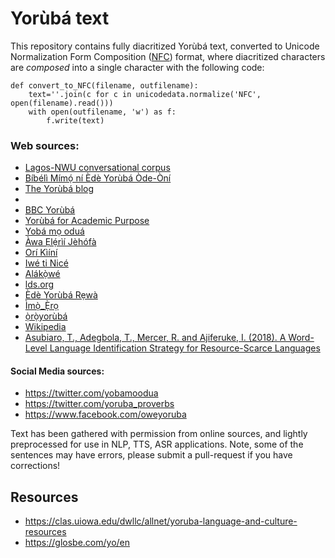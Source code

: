 # Yorùbá text

This repository contains fully diacritized Yorùbá text, converted to Unicode Normalization Form Composition ([NFC](http://www.macchiato.com/unicode/nfc-faq)) format, where diacritized characters are _composed_ into a single character with the following code:

```
def convert_to_NFC(filename, outfilename):
    text=''.join(c for c in unicodedata.normalize('NFC', open(filename).read()))
    with open(outfilename, 'w') as f:
        f.write(text)
```

### Web sources:

 * [Lagos-NWU conversational corpus](https://rma.nwu.ac.za/index.php/lagos-nwu-yoruba-speech.html)
 * [Bíbélì Mímọ́ ní Èdè Yorùbá Òde-Òní](https://www.bible.com/bible/911/GEN.1.BMY)
 * [The Yorùbá blog](http://www.theyorubablog.com/)
 *  
 * [BBC Yorùbá](https://www.bbc.com/yoruba)
 * [Yorùbá for Academic Purpose](http://yorubaforacademicpurpose.blogspot.com/2015/12/english-yoruba.html)
 * [Yobá mọ oduá](http://yobamoodua.blogspot.com/)
 * [Àwa Ẹlẹ́rìí Jèhófà](https://www.jw.org/yo/)
 * [Orí Kìíní](http://www.coerll.utexas.edu/yemi/pdfs/yy_ch1.pdf)
 * [Iwé ti Nicé](http://www.marysrosaries.com/Yoruba_prayers.html)
 * [Alákọ̀wé](https://alakoweyoruba.wordpress.com)
 * [lds.org](https://www.lds.org/scriptures/bofm/omni/1?lang=yor)
 * [Èdè Yorùbá Rẹwà](https://deskgram.org/edeyorubarewa?next_id=AQA-hhLOHTv02hOmeFZYMwuXESc0pSjLfeoqBnn9c8E9PqjS2Cc377K8LwCs9TJ_nQxTdctbrw6eANdrITY5DtJ4N7HhCD00geW4pnB7Z2bLLw)
 * [Ìmọ̀_Ẹ̀rọ](https://yo.wikipedia.org/wiki/%C3%8Cm%E1%BB%8D%CC%80_%E1%BA%B8%CC%80r%E1%BB%8D)
 * [ọ̀rọ̀yorùbá](https://oroyoruba.blogspot.com)
 * [Wikipedia](https://yo.wikipedia.org/wiki/Koisaanu)
 * [Asubiaro, T., Adegbola, T., Mercer, R. and Ajiferuke, I. (2018). A Word-Level Language Identification Strategy for Resource-Scarce Languages](https://github.com/Toluwase/Word-Level-Language-Identification-for-Resource-Scarce-)
 
#### Social Media sources:
 * https://twitter.com/yobamoodua
 * https://twitter.com/yoruba_proverbs
 * https://www.facebook.com/oweyoruba

Text has been gathered with permission from online sources, and lightly preprocessed for use in NLP, TTS, ASR applications. Note, some of the sentences may have errors, please submit a pull-request if you have corrections! 


## Resources
 * https://clas.uiowa.edu/dwllc/allnet/yoruba-language-and-culture-resources
 * https://glosbe.com/yo/en
